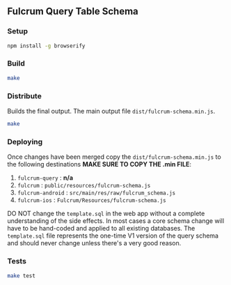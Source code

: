 ## Fulcrum Query Table Schema

### Setup
```sh
npm install -g browserify
```

### Build

```sh
make
```

### Distribute

Builds the final output. The main output file `dist/fulcrum-schema.min.js`.

```sh
make
```

### Deploying
Once changes have been merged copy the `dist/fulcrum-schema.min.js` to the following
destinations **MAKE SURE TO COPY THE .min FILE**:
  1. `fulcrum-query` : **n/a**
  2. `fulcrum` : `public/resources/fulcrum-schema.js`
  3. `fulcrum-android` : `src/main/res/raw/fulcrum_schema.js`
  4. `fulcrum-ios` : `Fulcrum/Resources/fulcrum-schema.js`

DO NOT change the `template.sql` in the web app without a complete understanding of the
side effects. In most cases a core schema change will have to be hand-coded and applied
to all existing databases. The `template.sql` file represents the one-time V1 version
of the query schema and should never change unless there's a very good reason.

### Tests

```sh
make test
```
